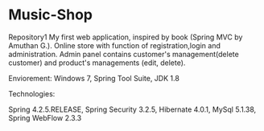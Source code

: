 # Music-Shop
Repository1
My first web application, inspired by book (Spring MVC by Amuthan G.). Online store with function of registration,login and administration. Admin panel contains customer's management(delete customer) and product's managements (edit, delete).

Enviorement:
Windows 7, Spring Tool Suite, JDK 1.8

Technologies:

Spring 4.2.5.RELEASE, Spring Security 3.2.5, Hibernate 4.0.1, MySql 5.1.38, Spring WebFlow 2.3.3

